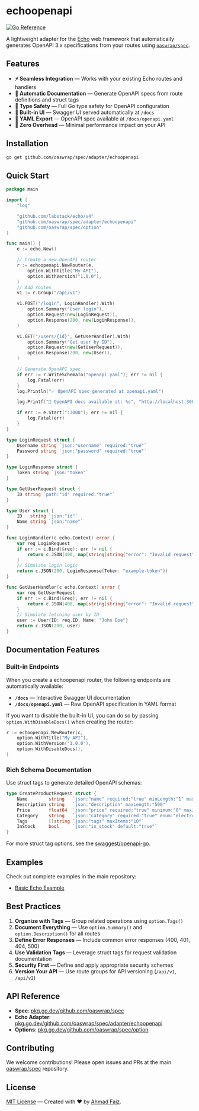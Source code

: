 # echoopenapi

[![Go Reference](https://pkg.go.dev/badge/github.com/oaswrap/spec/adapter/echoopenapi.svg)](https://pkg.go.dev/github.com/oaswrap/spec/adapter/echoopenapi)

A lightweight adapter for the [Echo](https://github.com/labstack/echo) web framework that automatically generates OpenAPI 3.x specifications from your routes using [`oaswrap/spec`](https://github.com/oaswrap/spec).

## Features

- **⚡ Seamless Integration** — Works with your existing Echo routes and handlers
- **📝 Automatic Documentation** — Generate OpenAPI specs from route definitions and struct tags
- **🎯 Type Safety** — Full Go type safety for OpenAPI configuration
- **🔧 Built-in UI** — Swagger UI served automatically at `/docs`
- **📄 YAML Export** — OpenAPI spec available at `/docs/openapi.yaml`
- **🚀 Zero Overhead** — Minimal performance impact on your API

## Installation

```bash
go get github.com/oaswrap/spec/adapter/echoopenapi
```

## Quick Start

```go
package main

import (
	"log"

	"github.com/labstack/echo/v4"
	"github.com/oaswrap/spec/adapter/echoopenapi"
	"github.com/oaswrap/spec/option"
)

func main() {
	e := echo.New()

	// Create a new OpenAPI router
	r := echoopenapi.NewRouter(e,
		option.WithTitle("My API"),
		option.WithVersion("1.0.0"),
	)
	// Add routes
	v1 := r.Group("/api/v1")

	v1.POST("/login", LoginHandler).With(
		option.Summary("User login"),
		option.Request(new(LoginRequest)),
		option.Response(200, new(LoginResponse)),
	)

	v1.GET("/users/{id}", GetUserHandler).With(
		option.Summary("Get user by ID"),
		option.Request(new(GetUserRequest)),
		option.Response(200, new(User)),
	)

	// Generate OpenAPI spec
	if err := r.WriteSchemaTo("openapi.yaml"); err != nil {
		log.Fatal(err)
	}
	log.Println("✅ OpenAPI spec generated at openapi.yaml")

	log.Printf("🚀 OpenAPI docs available at: %s", "http://localhost:3000/docs")

	if err := e.Start(":3000"); err != nil {
		log.Fatal(err)
	}
}

type LoginRequest struct {
	Username string `json:"username" required:"true"`
	Password string `json:"password" required:"true"`
}

type LoginResponse struct {
	Token string `json:"token"`
}

type GetUserRequest struct {
	ID string `path:"id" required:"true"`
}

type User struct {
	ID   string `json:"id"`
	Name string `json:"name"`
}

func LoginHandler(c echo.Context) error {
	var req LoginRequest
	if err := c.Bind(&req); err != nil {
		return c.JSON(400, map[string]string{"error": "Invalid request"})
	}
	// Simulate login logic
	return c.JSON(200, LoginResponse{Token: "example-token"})
}

func GetUserHandler(c echo.Context) error {
	var req GetUserRequest
	if err := c.Bind(&req); err != nil {
		return c.JSON(400, map[string]string{"error": "Invalid request"})
	}
	// Simulate fetching user by ID
	user := User{ID: req.ID, Name: "John Doe"}
	return c.JSON(200, user)
}
```

## Documentation Features

### Built-in Endpoints
When you create a echoopenapi router, the following endpoints are automatically available:

- **`/docs`** — Interactive Swagger UI documentation
- **`/docs/openapi.yaml`** — Raw OpenAPI specification in YAML format

If you want to disable the built-in UI, you can do so by passing `option.WithDisableDocs()` when creating the router:

```go
r := echoopenapi.NewRouter(c,
	option.WithTitle("My API"),
	option.WithVersion("1.0.0"),
	option.WithDisableDocs(),
)
```

### Rich Schema Documentation
Use struct tags to generate detailed OpenAPI schemas:

```go
type CreateProductRequest struct {
	Name        string   `json:"name" required:"true" minLength:"1" maxLength:"100"`
	Description string   `json:"description" maxLength:"500"`
	Price       float64  `json:"price" required:"true" minimum:"0" maximum:"999999.99"`
	Category    string   `json:"category" required:"true" enum:"electronics,books,clothing"`
	Tags        []string `json:"tags" maxItems:"10"`
	InStock     bool     `json:"in_stock" default:"true"`
}
```

For more struct tag options, see the [swaggest/openapi-go](https://github.com/swaggest/openapi-go?tab=readme-ov-file#features).

## Examples

Check out complete examples in the main repository:
- [Basic Echo Example](https://github.com/oaswrap/spec/tree/main/examples/adapter/echoopenapi/basic)

## Best Practices

1. **Organize with Tags** — Group related operations using `option.Tags()`
2. **Document Everything** — Use `option.Summary()` and `option.Description()` for all routes
3. **Define Error Responses** — Include common error responses (400, 401, 404, 500)
4. **Use Validation Tags** — Leverage struct tags for request validation documentation
5. **Security First** — Define and apply appropriate security schemes
6. **Version Your API** — Use route groups for API versioning (`/api/v1`, `/api/v2`)

## API Reference

- **Spec**: [pkg.go.dev/github.com/oaswrap/spec](https://pkg.go.dev/github.com/oaswrap/spec)
- **Echo Adapter**: [pkg.go.dev/github.com/oaswrap/spec/adapter/echoopenapi](https://pkg.go.dev/github.com/oaswrap/spec/adapter/echoopenapi)
- **Options**: [pkg.go.dev/github.com/oaswrap/spec/option](https://pkg.go.dev/github.com/oaswrap/spec/option)

## Contributing

We welcome contributions! Please open issues and PRs at the main [oaswrap/spec](https://github.com/oaswrap/spec) repository.

## License

[MIT License](LICENSE) — Created with ❤️ by [Ahmad Faiz](https://github.com/afkdevs).